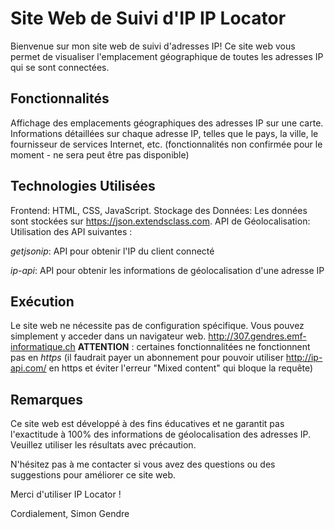# Site Web de Suivi d'IP IP Locator
Bienvenue sur mon site web de suivi d'adresses IP! Ce site web vous permet de visualiser l'emplacement géographique de toutes les adresses IP qui se sont connectées.

## Fonctionnalités
Affichage des emplacements géographiques des adresses IP sur une carte.
Informations détaillées sur chaque adresse IP, telles que le pays, la ville, le fournisseur de services Internet, etc. (fonctionnalités non confirmée pour le moment - ne sera peut être pas disponible)

## Technologies Utilisées
Frontend: HTML, CSS, JavaScript.
Stockage des Données: Les données sont stockées sur https://json.extendsclass.com.
API de Géolocalisation: Utilisation des API suivantes :

*getjsonip*: API pour obtenir l'IP du client connecté

*ip-api*: API pour obtenir les informations de géolocalisation d'une adresse IP

## Exécution
Le site web ne nécessite pas de configuration spécifique. Vous pouvez simplement y acceder dans un navigateur web. http://307.gendres.emf-informatique.ch
**ATTENTION** : certaines fonctionnalitées ne fonctionnent pas en *https* (il faudrait payer un abonnement pour pouvoir utiliser http://ip-api.com/ en https et éviter l'erreur "Mixed content" qui bloque la requête)

## Remarques
Ce site web est développé à des fins éducatives et ne garantit pas l'exactitude à 100% des informations de géolocalisation des adresses IP. Veuillez utiliser les résultats avec précaution.

N'hésitez pas à me contacter si vous avez des questions ou des suggestions pour améliorer ce site web.

Merci d'utiliser IP Locator !

Cordialement,
Simon Gendre